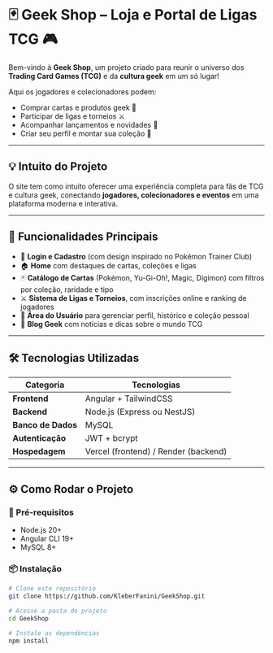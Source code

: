 # 🃏 Geek Shop – Loja e Portal de Ligas TCG 🎮

Bem-vindo à **Geek Shop**, um projeto criado para reunir o universo dos **Trading Card Games (TCG)** e da **cultura geek** em um só lugar!

Aqui os jogadores e colecionadores podem:
- Comprar cartas e produtos geek 🛒  
- Participar de ligas e torneios ⚔️  
- Acompanhar lançamentos e novidades 📰  
- Criar seu perfil e montar sua coleção 👤  

---

## 💡 Intuito do Projeto
O site tem como intuito oferecer uma experiência completa para fãs de TCG e cultura geek, conectando **jogadores, colecionadores e eventos** em uma plataforma moderna e interativa.

---

## 🧩 Funcionalidades Principais
- 🔐 **Login e Cadastro** (com design inspirado no Pokémon Trainer Club)  
- 🏠 **Home** com destaques de cartas, coleções e ligas  
- 🃏 **Catálogo de Cartas** (Pokémon, Yu-Gi-Oh!, Magic, Digimon) com filtros por coleção, raridade e tipo  
- ⚔️ **Sistema de Ligas e Torneios**, com inscrições online e ranking de jogadores  
- 👤 **Área do Usuário** para gerenciar perfil, histórico e coleção pessoal  
- 📰 **Blog Geek** com notícias e dicas sobre o mundo TCG  

---

## 🛠️ Tecnologias Utilizadas
| Categoria | Tecnologias |
|------------|--------------|
| **Frontend** | Angular + TailwindCSS |
| **Backend** | Node.js (Express ou NestJS) |
| **Banco de Dados** | MySQL |
| **Autenticação** | JWT + bcrypt |
| **Hospedagem** | Vercel (frontend) / Render (backend) |

---

## ⚙️ Como Rodar o Projeto

### 🔧 Pré-requisitos
- Node.js 20+  
- Angular CLI 19+  
- MySQL 8+  

### 📦 Instalação
```bash
# Clone este repositório
git clone https://github.com/KleberFanini/GeekShop.git

# Acesse a pasta do projeto
cd GeekShop

# Instale as dependências
npm install
